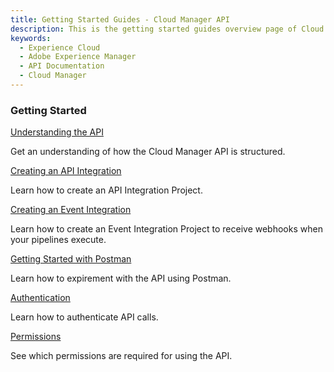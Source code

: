 ```yaml
---
title: Getting Started Guides - Cloud Manager API
description: This is the getting started guides overview page of Cloud Manager API
keywords:
  - Experience Cloud
  - Adobe Experience Manager
  - API Documentation
  - Cloud Manager
---
```


<DiscoverBlock slots="heading, link, text"/>

### Getting Started

[Understanding the API](getting-started/understanding-the-api.md)

Get an understanding of how the Cloud Manager API is structured.

<DiscoverBlock slots="link, text"/>

[Creating an API Integration](getting-started/create-api-integration/) 
     
Learn how to create an API Integration Project.

<DiscoverBlock slots="link, text"/>

[Creating an Event Integration](getting-started/create-event-integration/) 

Learn how to create an Event Integration Project to receive webhooks when your pipelines execute.

<DiscoverBlock slots="link, text"/>

[Getting Started with Postman](getting-started/getting-started-with-postman/) 

Learn how to expirement with the API using Postman.

<DiscoverBlock slots="link, text"/>

[Authentication](getting-started/authentication/)

Learn how to authenticate API calls.

<DiscoverBlock slots="link, text"/>

[Permissions](getting-started/permissions/)

See which permissions are required for using the API.
